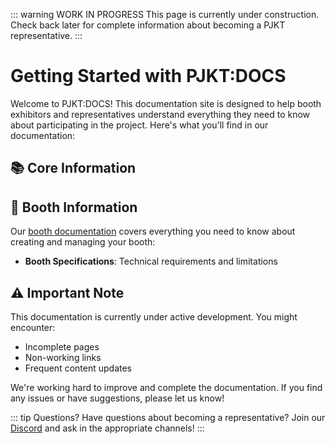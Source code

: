 ::: warning WORK IN PROGRESS
This page is currently under construction. Check back later for complete information about becoming a PJKT representative.
:::

# Getting Started with PJKT:DOCS

Welcome to PJKT:DOCS! This documentation site is designed to help booth exhibitors and representatives understand everything they need to know about participating in the project. Here's what you'll find in our documentation:

## 📚 Core Information

<!-- - **[Getting Started Guide](/info/getting-started)**: Essential information for all participants -->

## 🎪 Booth Information

Our [booth documentation](/booths) covers everything you need to know about creating and managing your booth:

- **Booth Specifications**: Technical requirements and limitations

## ⚠️ Important Note

This documentation is currently under active development. You might encounter:
- Incomplete pages
- Non-working links
- Frequent content updates

We're working hard to improve and complete the documentation. If you find any issues or have suggestions, please let us know!


::: tip Questions?
Have questions about becoming a representative? Join our [Discord](https://discord.com/invite/pjkt) and ask in the appropriate channels!
:::